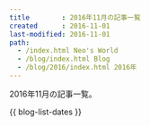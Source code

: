 ```yaml
---
title        : 2016年11月の記事一覧
created      : 2016-11-01
last-modified: 2016-11-01
path:
  - /index.html Neo's World
  - /blog/index.html Blog
  - /blog/2016/index.html 2016年
---
```


2016年11月の記事一覧。

{{ blog-list-dates }}
